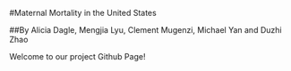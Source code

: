 
#Maternal Mortality in the United States

##By Alicia Dagle, Mengjia Lyu, Clement Mugenzi, Michael Yan and Duzhi Zhao


Welcome to our project Github Page!


